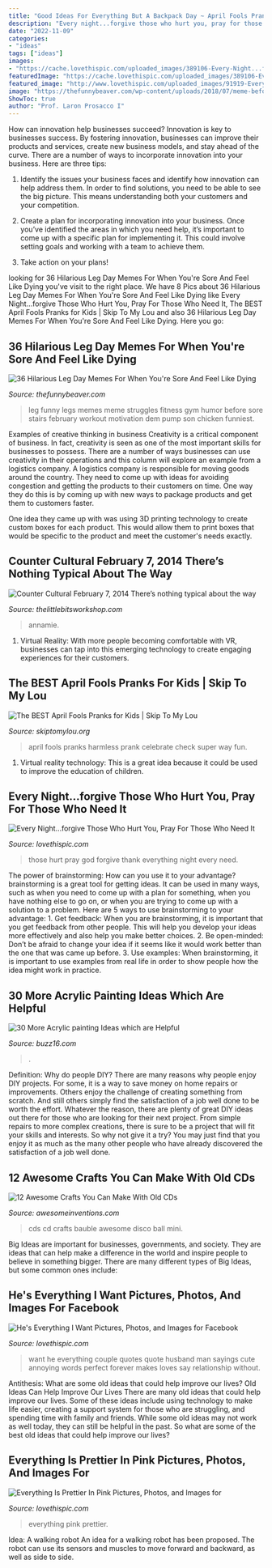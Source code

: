 ```yaml
---
title: "Good Ideas For Everything But A Backpack Day ~ April Fools Pranks Harmless Prank Celebrate Check Super Way Fun"
description: "Every night...forgive those who hurt you, pray for those who need it"
date: "2022-11-09"
categories:
- "ideas"
tags: ["ideas"]
images:
- "https://cache.lovethispic.com/uploaded_images/389106-Every-Night...forgive-Those-Who-Hurt-You-Pray-For-Those-Who-Need-It-And-Thank-God-For-Everything-You-Have.jpg"
featuredImage: "https://cache.lovethispic.com/uploaded_images/389106-Every-Night...forgive-Those-Who-Hurt-You-Pray-For-Those-Who-Need-It-And-Thank-God-For-Everything-You-Have.jpg"
featured_image: "http://www.lovethispic.com/uploaded_images/91919-Everything-Is-Prettier-In-Pink.jpg"
image: "https://thefunnybeaver.com/wp-content/uploads/2018/07/meme-before-leg.jpg"
ShowToc: true
author: "Prof. Laron Prosacco I"
---
```



How can innovation help businesses succeed?
Innovation is key to businesses success. By fostering innovation, businesses can improve their products and services, create new business models, and stay ahead of the curve. There are a number of ways to incorporate innovation into your business. Here are three tips:
1. Identify the issues your business faces and identify how innovation can help address them. In order to find solutions, you need to be able to see the big picture. This means understanding both your customers and your competition.

2. Create a plan for incorporating innovation into your business. Once you’ve identified the areas in which you need help, it’s important to come up with a specific plan for implementing it. This could involve setting goals and working with a team to achieve them.

3. Take action on your plans!

	

		
looking for 36 Hilarious Leg Day Memes For When You&#039;re Sore And Feel Like Dying you've visit to the right place. We have 8 Pics about 36 Hilarious Leg Day Memes For When You&#039;re Sore And Feel Like Dying like Every Night...forgive Those Who Hurt You, Pray For Those Who Need It, The BEST April Fools Pranks for Kids | Skip To My Lou and also 36 Hilarious Leg Day Memes For When You&#039;re Sore And Feel Like Dying. Here you go:
		
    
## 36 Hilarious Leg Day Memes For When You&#039;re Sore And Feel Like Dying

<img loading=lazy src="https://thefunnybeaver.com/wp-content/uploads/2018/07/meme-before-leg.jpg" onerror="this.onerror=null;this.src='https://tse4.mm.bing.net/th?id=OIP.HE23IpkmrOsR4BWo7CtNXwAAAA&amp;pid=15.1';" alt="36 Hilarious Leg Day Memes For When You&#039;re Sore And Feel Like Dying">

_Source: thefunnybeaver.com_

>leg funny legs memes meme struggles fitness gym humor before sore stairs february workout motivation dem pump son chicken funniest. 

	

Examples of creative thinking in business
Creativity is a critical component of business. In fact, creativity is seen as one of the most important skills for businesses to possess. There are a number of ways businesses can use creativity in their operations and this column will explore an example from a logistics company. 
A logistics company is responsible for moving goods around the country. They need to come up with ideas for avoiding congestion and getting the products to their customers on time. One way they do this is by coming up with new ways to package products and get them to customers faster.

One idea they came up with was using 3D printing technology to create custom boxes for each product. This would allow them to print boxes that would be specific to the product and meet the customer's needs exactly.

    
## Counter Cultural February 7, 2014 There’s Nothing Typical About The Way

<img loading=lazy src="https://www.thelittlebitsworkshop.com/thelittlebitsworkshop.com/Resources/Archive_files/shapeimage_13.png" onerror="this.onerror=null;this.src='https://tse2.mm.bing.net/th?id=OIP.ov6MYvazcU-FePXBYuvCYwAAAA&amp;pid=15.1';" alt="Counter Cultural February 7, 2014 There’s nothing typical about the way">

_Source: thelittlebitsworkshop.com_

>annamie. 

	

1. Virtual Reality: With more people becoming comfortable with VR, businesses can tap into this emerging technology to create engaging experiences for their customers.

    
## The BEST April Fools Pranks For Kids | Skip To My Lou

<img loading=lazy src="https://www.skiptomylou.org/wp-content/uploads/2018/03/Simple-Photo-with-Grey-Birthday-Pinterest-Graphic.jpg" onerror="this.onerror=null;this.src='https://tse1.mm.bing.net/th?id=OIP.mcIWgzS88Okjq1uqS_QwKgHaLG&amp;pid=15.1';" alt="The BEST April Fools Pranks for Kids | Skip To My Lou">

_Source: skiptomylou.org_

>april fools pranks harmless prank celebrate check super way fun. 

	

1. Virtual reality technology: This is a great idea because it could be used to improve the education of children.

    
## Every Night...forgive Those Who Hurt You, Pray For Those Who Need It

<img loading=lazy src="https://cache.lovethispic.com/uploaded_images/389106-Every-Night...forgive-Those-Who-Hurt-You-Pray-For-Those-Who-Need-It-And-Thank-God-For-Everything-You-Have.jpg" onerror="this.onerror=null;this.src='https://tse2.mm.bing.net/th?id=OIP.0xVRg5J_H4pnwwFjp3e9PgHaKn&amp;pid=15.1';" alt="Every Night...forgive Those Who Hurt You, Pray For Those Who Need It">

_Source: lovethispic.com_

>those hurt pray god forgive thank everything night every need. 

	

The power of brainstorming: How can you use it to your advantage?
brainstorming is a great tool for getting ideas. It can be used in many ways, such as when you need to come up with a plan for something, when you have nothing else to go on, or when you are trying to come up with a solution to a problem. Here are 5 ways to use brainstorming to your advantage: 1. Get feedback: When you are brainstorming, it is important that you get feedback from other people. This will help you develop your ideas more effectively and also help you make better choices. 2. Be open-minded: Don’t be afraid to change your idea if it seems like it would work better than the one that was came up before. 3. Use examples: When brainstorming, it is important to use examples from real life in order to show people how the idea might work in practice. 
    
## 30 More Acrylic Painting Ideas Which Are Helpful

<img loading=lazy src="https://buzz16.com/wp-content/uploads/2017/02/Acrylic-painting-Ideas-22.jpg" onerror="this.onerror=null;this.src='https://tse3.mm.bing.net/th?id=OIP.PGqJzwOcPMof8Syv7-GOdAHaJ4&amp;pid=15.1';" alt="30 More Acrylic painting Ideas which are Helpful">

_Source: buzz16.com_

>. 

	

Definition: Why do people DIY?
There are many reasons why people enjoy DIY projects. For some, it is a way to save money on home repairs or improvements. Others enjoy the challenge of creating something from scratch. And still others simply find the satisfaction of a job well done to be worth the effort.
Whatever the reason, there are plenty of great DIY ideas out there for those who are looking for their next project. From simple repairs to more complex creations, there is sure to be a project that will fit your skills and interests. So why not give it a try? You may just find that you enjoy it as much as the many other people who have already discovered the satisfaction of a job well done.

    
## 12 Awesome Crafts You Can Make With Old CDs

<img loading=lazy src="https://www.awesomeinventions.com/wp-content/uploads/2014/12/old-cd-ornament.jpg" onerror="this.onerror=null;this.src='https://tse3.mm.bing.net/th?id=OIP.M7FDH-2cg4qY98bnItJhqQHaJP&amp;pid=15.1';" alt="12 Awesome Crafts You Can Make With Old CDs">

_Source: awesomeinventions.com_

>cds cd crafts bauble awesome disco ball mini. 

	

Big Ideas are important for businesses, governments, and society. They are ideas that can help make a difference in the world and inspire people to believe in something bigger. There are many different types of Big Ideas, but some common ones include: 

    
## He&#039;s Everything I Want Pictures, Photos, And Images For Facebook

<img loading=lazy src="http://www.lovethispic.com/uploaded_images/182771-He-s-Everything-I-Want.jpg" onerror="this.onerror=null;this.src='https://tse4.mm.bing.net/th?id=OIP.bSDfT0xe_Ajj7MB3tLjjTQHaLD&amp;pid=15.1';" alt="He&#039;s Everything I Want Pictures, Photos, and Images for Facebook">

_Source: lovethispic.com_

>want he everything couple quotes quote husband man sayings cute annoying words perfect forever makes loves say relationship without. 

	

Antithesis: What are some old ideas that could help improve our lives?
Old Ideas Can Help Improve Our Lives
There are many old ideas that could help improve our lives. Some of these ideas include using technology to make life easier, creating a support system for those who are struggling, and spending time with family and friends. While some old ideas may not work as well today, they can still be helpful in the past. So what are some of the best old ideas that could help improve our lives?

    
## Everything Is Prettier In Pink Pictures, Photos, And Images For

<img loading=lazy src="http://www.lovethispic.com/uploaded_images/91919-Everything-Is-Prettier-In-Pink.jpg" onerror="this.onerror=null;this.src='https://tse2.mm.bing.net/th?id=OIP.p620P4SnMWov3xa44Vf47QHaKO&amp;pid=15.1';" alt="Everything Is Prettier In Pink Pictures, Photos, and Images for">

_Source: lovethispic.com_

>everything pink prettier. 

	

Idea: A walking robot
An idea for a walking robot has been proposed. The robot can use its sensors and muscles to move forward and backward, as well as side to side.

